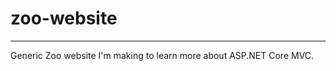 # zoo-website
______________________________________________________________________
Generic Zoo website I'm making to learn more about ASP.NET Core MVC.  

